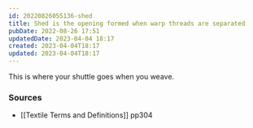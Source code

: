 ```yaml
---
id: 20220826055136-shed
title: Shed is the opening formed when warp threads are separated
pubDate: 2022-08-26 17:51
updatedDate: 2023-04-04 18:17
created: 2023-04-04T18:17
updated: 2023-04-04T18:17
---
```


This is where your shuttle goes when you weave.

### Sources

- [[Textile Terms and Definitions]] pp304
